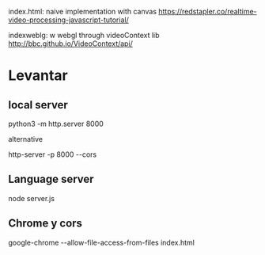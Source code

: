 index.html: naive implementation with canvas
https://redstapler.co/realtime-video-processing-javascript-tutorial/

indexweblg: w webgl through videoContext lib
http://bbc.github.io/VideoContext/api/

# Levantar
## local server

python3 -m http.server 8000

alternative

http-server -p 8000 --cors

## Language server

node server.js

## Chrome y cors
google-chrome --allow-file-access-from-files index.html



